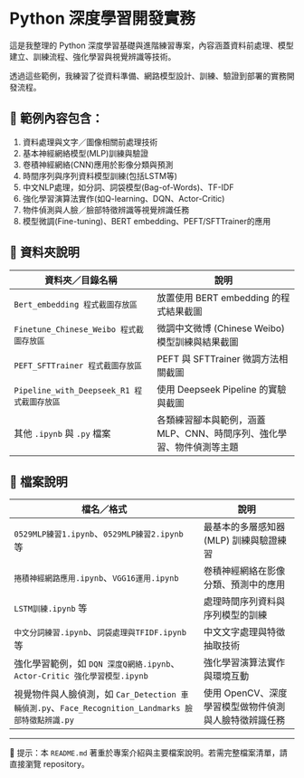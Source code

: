 # Python 深度學習開發實務

這是我整理的 Python 深度學習基礎與進階練習專案，內容涵蓋資料前處理、模型建立、訓練流程、強化學習與視覺辨識等技術。

透過這些範例，我練習了從資料準備、網路模型設計、訓練、驗證到部署的實務開發流程。

## 📌 範例內容包含：

1. 資料處理與文字／圖像相關前處理技術  
2. 基本神經網絡模型(MLP)訓練與驗證  
3. 卷積神經網絡(CNN)應用於影像分類與預測  
4. 時間序列與序列資料模型訓練(包括LSTM等)
5. 中文NLP處理，如分詞、詞袋模型(Bag-of-Words)、TF-IDF  
6. 強化學習演算法實作(如Q-learning、DQN、Actor-Critic)
7. 物件偵測與人臉／臉部特徵辨識等視覺辨識任務  
8. 模型微調(Fine-tuning)、BERT embedding、PEFT/SFTTrainer的應用

## 📁 資料夾說明

| 資料夾／目錄名稱                         | 說明                                                            |
|----------------------------------------|-----------------------------------------------------------------|
| `Bert_embedding 程式截圖存放區`          | 放置使用 BERT embedding 的程式結果截圖                           |
| `Finetune_Chinese_Weibo 程式截圖存放區` | 微調中文微博 (Chinese Weibo) 模型訓練與結果截圖                 |
| `PEFT_SFTTrainer 程式截圖存放區`        | PEFT 與 SFTTrainer 微調方法相關截圖                             |
| `Pipeline_with_Deepseek_R1 程式截圖存放區` | 使用 Deepseek Pipeline 的實驗與截圖                              |
| 其他 `.ipynb` 與 `.py` 檔案              | 各類練習腳本與範例，涵蓋 MLP、CNN、時間序列、強化學習、物件偵測等主題 |

## 📁 檔案說明

| 檔名／格式                                | 說明                                                                  |
|------------------------------------------|-----------------------------------------------------------------------|
| `0529MLP練習1.ipynb`、`0529MLP練習2.ipynb` 等 | 最基本的多層感知器 (MLP) 訓練與驗證練習                               |
| `捲積神經網路應用.ipynb`、`VGG16運用.ipynb`     | 卷積神經網絡在影像分類、預測中的應用                                   |
| `LSTM訓練.ipynb` 等                       | 處理時間序列資料與序列模型的訓練                                      |
| `中文分詞練習.ipynb`、`詞袋處理與TFIDF.ipynb` 等 | 中文文字處理與特徵抽取技術                                            |
| 強化學習範例，如 `DQN 深度Q網絡.ipynb`、`Actor-Critic 強化學習模型.ipynb` | 強化學習演算法實作與環境互動                                          |
| 視覺物件與人臉偵測，如 `Car_Detection 車輛偵測.py`、`Face_Recognition_Landmarks 臉部特徵點辨識.py` | 使用 OpenCV、深度學習模型做物件偵測與人臉特徵辨識任務                 |

---
📌 提示：本 `README.md` 著重於專案介紹與主要檔案說明。若需完整檔案清單，請直接瀏覽 repository。